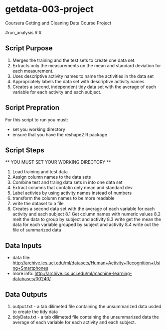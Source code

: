 getdata-003-project
===================

Coursera Getting and Cleaning Data Course Project

#run_analysis.R #

## Script Purpose 
1. Merges the training and the test sets to create one data set.
2. Extracts only the measurements on the mean and standard deviation for each measurement. 
3. Uses descriptive activity names to name the activities in the data set
4. Appropriately labels the data set with descriptive activity names. 
5. Creates a second, independent tidy data set with the average of each variable for each activity and each subject. 

## Script Prepration 
For this script to run you must:

* set you working directory
* ensure that you have the reshape2 R package

## Script Steps

** YOU MUST SET YOUR WORKING DIRECTORY **

1. Load training and test data
2. Assign column names to the data sets
3. Combine test and traing data sets in into one data set
4. Extract columns that contatin only mean and standard dev
5. Label activies by using activity names instead of numbers
6. transform the column names to be more readable
7. write the dataset to a file
8. Creates a second data set with the average of each variable for each activity and each subject
 8.1 Get column names with numeric values
 8.2 melt the data to group by subject and activity
 8.3 write get the mean the data for each variable grouped by subject and activity
 8.4 write out the file of summarized data

## Data Inputs
* data file: http://archive.ics.uci.edu/ml/datasets/Human+Activity+Recognition+Using+Smartphones
 * more info: http://archive.ics.uci.edu/ml/machine-learning-databases/00240/
 
 ## Data Outputs
 1. output.txt - a tab dilimeted file containing the unsummarized data usded to create the tidy data
 2. tidyData.txt - a tab dilimeted file containing the unsummarized data the average of each variable for each activity and each subject.